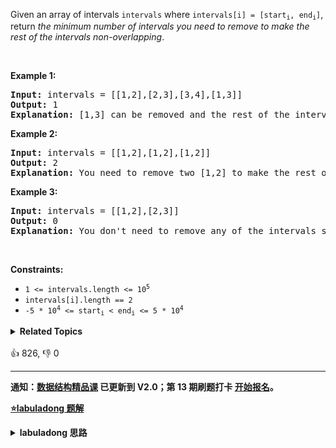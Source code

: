 <p>Given an array of intervals <code>intervals</code> where <code>intervals[i] = [start<sub>i</sub>, end<sub>i</sub>]</code>, return <em>the minimum number of intervals you need to remove to make the rest of the intervals non-overlapping</em>.</p>

<p>&nbsp;</p> 
<p><strong class="example">Example 1:</strong></p>

<pre>
<strong>Input:</strong> intervals = [[1,2],[2,3],[3,4],[1,3]]
<strong>Output:</strong> 1
<strong>Explanation:</strong> [1,3] can be removed and the rest of the intervals are non-overlapping.
</pre>

<p><strong class="example">Example 2:</strong></p>

<pre>
<strong>Input:</strong> intervals = [[1,2],[1,2],[1,2]]
<strong>Output:</strong> 2
<strong>Explanation:</strong> You need to remove two [1,2] to make the rest of the intervals non-overlapping.
</pre>

<p><strong class="example">Example 3:</strong></p>

<pre>
<strong>Input:</strong> intervals = [[1,2],[2,3]]
<strong>Output:</strong> 0
<strong>Explanation:</strong> You don't need to remove any of the intervals since they're already non-overlapping.
</pre>

<p>&nbsp;</p> 
<p><strong>Constraints:</strong></p>

<ul> 
 <li><code>1 &lt;= intervals.length &lt;= 10<sup>5</sup></code></li> 
 <li><code>intervals[i].length == 2</code></li> 
 <li><code>-5 * 10<sup>4</sup> &lt;= start<sub>i</sub> &lt; end<sub>i</sub> &lt;= 5 * 10<sup>4</sup></code></li> 
</ul>

<details><summary><strong>Related Topics</strong></summary>贪心 | 数组 | 动态规划 | 排序</details><br>

<div>👍 826, 👎 0</div>

<div id="labuladong"><hr>

**通知：[数据结构精品课](https://aep.h5.xeknow.com/s/1XJHEO) 已更新到 V2.0；第 13 期刷题打卡 [开始报名](https://mp.weixin.qq.com/s/eUG2OOzY3k_ZTz-CFvtv5Q)。**



<p><strong><a href="https://labuladong.github.io/article?qno=435" target="_blank">⭐️labuladong 题解</a></strong></p>
<details><summary><strong>labuladong 思路</strong></summary>

## 基本思路

PS：这道题在[《算法小抄》](https://mp.weixin.qq.com/s/tUSovvogbR9StkPWb75fUw) 的第 381 页。

区间调度问题是让你计算若干区间中最多有几个互不相交的区间，这道题是区间调度问题的一个简单变体。

区间调度问题思路可以分为以下三步：

1、从区间集合 `intvs` 中选择一个区间 `x`，这个 `x` 是在当前所有区间中**结束最早的**（`end` 最小）。

2、把所有与 `x` 区间相交的区间从区间集合 `intvs` 中删除。

3、重复步骤 1 和 2，直到 `intvs` 为空为止。之前选出的那些 `x` 就是最大不相交子集。

![](https://labuladong.github.io/algo/images/interval/2.jpg)

**详细题解：[贪心算法之区间调度问题](https://labuladong.github.io/article/fname.html?fname=贪心算法之区间调度问题)**

**标签：[区间问题](https://mp.weixin.qq.com/mp/appmsgalbum?__biz=MzAxODQxMDM0Mw==&action=getalbum&album_id=2122021012031569922)，排序**

## 解法代码

```java
class Solution {
    public int eraseOverlapIntervals(int[][] intervals) {
        int n = intervals.length;
        return n - intervalSchedule(intervals);
    }

    // 区间调度算法，算出 intvs 中最多有几个互不相交的区间
    int intervalSchedule(int[][] intvs) {
        if (intvs.length == 0) return 0;
        // 按 end 升序排序
        Arrays.sort(intvs, new Comparator<int[]>() {
            public int compare(int[] a, int[] b) {
                return a[1] - b[1];
            }
        });
        // 至少有一个区间不相交
        int count = 1;
        // 排序后，第一个区间就是 x
        int x_end = intvs[0][1];
        for (int[] interval : intvs) {
            int start = interval[0];
            if (start >= x_end) {
                // 找到下一个选择的区间了
                count++;
                x_end = interval[1];
            }
        }
        return count;
    }
}
```

**类似题目**：
  - [452. 用最少数量的箭引爆气球 🟠](/problems/minimum-number-of-arrows-to-burst-balloons)

</details>
</div>



